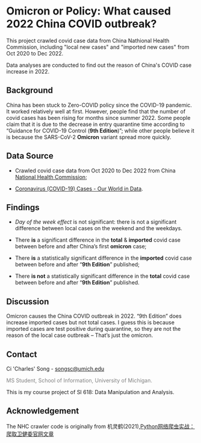# Omicron or Policy: What caused 2022 China COVID outbreak?

This project crawled covid case data from China Nathional Health Commission, including "local new cases" and "imported new cases" from Oct 2020 to Dec 2022.

Data analyses are conducted to find out the reason of China's COVID case increase in 2022.

## Background

China has been stuck to Zero-COVID policy since the COVID-19 pandemic. 
It worked relatively well at first. 
However, people find that the number of covid cases has been rising for months since summer 2022. 
Some people claim that it is due to the decrease in entry quarantine time according to “Guidance for COVID-19 Control (**9th Edition**)”; 
while other people believe it is because the SARS-CoV-2 **Omicron** variant spread more quickly. 

## Data Source

* Crawled covid case data from Oct 2020 to Dec 2022 
from China [National Health Commission](http://www.nhc.gov.cn/xcs/yqtb/list_gzbd.shtml);

* [Coronavirus (COVID-19) Cases - Our World in Data](https://ourworldindata.org/covid-cases).

## Findings

* *Day of the week effect* is not significant: there is not a significant difference between local cases on the weekend and the weekdays.

* There **is** a significant difference in the **total** & **imported** covid case between before and after China’s first **omicron** case;

* There **is** a statistically significant difference in the **imported** covid case between before and after “**9th Edition**” published;

* There **is not** a statistically significant difference in the **total** covid case between before and after “**9th Edition**” published.

## Discussion

Omicron causes the China COVID outbreak in 2022. 
“9th Edition” does increase imported cases but not total cases.
I guess this is because imported cases are test positive during quarantine,
so they are not the reason of the local case outbreak
– That’s just the omicron.

## Contact

Ci 'Charles' Song - songsc@umich.edu

<span style="color: grey"> MS Student, School of Information, University of Michigan. </span>

This is my course project of SI 618: Data Manipulation and Analysis.

## Acknowledgement

The NHC crawler code is originally from 机灵鹤(2021),[Python网络爬虫实战：爬取卫健委官网文章](https://juejin.cn/post/6996985734854869000)
